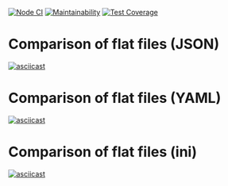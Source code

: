 [![Node CI](https://github.com/Bonamente/frontend-project-lvl2/workflows/Node%20CI/badge.svg)](https://github.com/Bonamente/frontend-project-lvl2/actions)
[![Maintainability](https://api.codeclimate.com/v1/badges/3cca3cd1da940cadbb74/maintainability)](https://codeclimate.com/github/Bonamente/frontend-project-lvl2/maintainability)
[![Test Coverage](https://api.codeclimate.com/v1/badges/3cca3cd1da940cadbb74/test_coverage)](https://codeclimate.com/github/Bonamente/frontend-project-lvl2/test_coverage)

# Comparison of flat files (JSON)
[![asciicast](https://asciinema.org/a/359161.svg)](https://asciinema.org/a/359161)

# Comparison of flat files (YAML)
[![asciicast](https://asciinema.org/a/359595.svg)](https://asciinema.org/a/359595)

# Comparison of flat files (ini)
[![asciicast](https://asciinema.org/a/359759.svg)](https://asciinema.org/a/359759)
